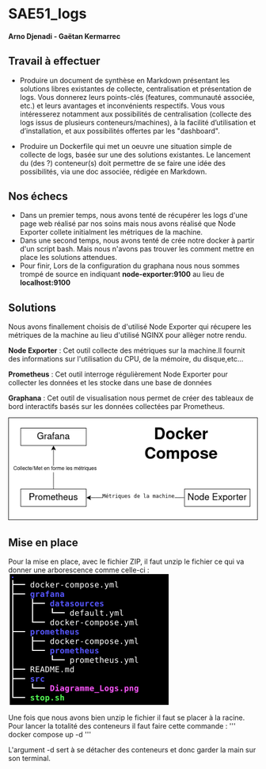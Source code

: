 # SAE51_logs
#### Arno Djenadi - Gaëtan Kermarrec


## Travail à effectuer

- Produire un document de synthèse en Markdown présentant les solutions libres existantes de collecte, centralisation et présentation de logs. Vous donnerez leurs points-clés (features, communauté
associée, etc.) et leurs avantages et inconvénients respectifs. Vous vous intéresserez notamment
aux possibilités de centralisation (collecte des logs issus de plusieurs conteneurs/machines), à la
facilité d’utilisation et d’installation, et aux possibilités offertes par les "dashboard".

- Produire un Dockerfile qui met un oeuvre une situation simple de collecte de logs, basée sur une
des solutions existantes. Le lancement du (des ?) conteneur(s) doit permettre de se faire une idée
des possibilités, via une doc associée, rédigée en Markdown.

## Nos échecs

- Dans un premier temps, nous avons tenté de récupérer les logs d'une page web réalisé par nos soins mais nous avons réalisé que Node Exporter collete initialment les métriques de la machine.
- Dans une second temps, nous avons tenté de crée notre docker à partir d'un script bash. Mais nous n'avons pas trouver les comment mettre en place les solutions attendues.
- Pour finir, Lors de la configuration du graphana nous nous sommes trompé de source en indiquant **node-exporter:9100** au lieu de **localhost:9100**

## Solutions 

Nous avons finallement choisis de d'utilisé Node Exporter qui récupere les métriques de la machine au lieu d'utilisé NGINX pour allèger notre rendu.

**Node Exporter** : Cet outil collecte des métriques sur la machine.Il fournit des informations sur l'utilisation du CPU, de la mémoire, du disque,etc...

**Prometheus** : Cet outil interroge régulièrement Node Exporter pour collecter les données et les stocke dans une base de données

**Graphana** : Cet outil de visualisation nous permet de créer des tableaux de bord interactifs basés sur les données collectées par Prometheus.


![Diagramme de l'architecture de notre projet](./src/Diagramme_Logs.png "Diagram me de l'architecture de notre projet")

## Mise en place

Pour la mise en place, avec le fichier ZIP, il faut unzip le fichier ce qui va donner une arborescence comme celle-ci :
![Arborescence attendu](./src/tree.png "Arborescence à avoir avec le fichier ZIP")

Une fois que nous avons bien unzip le fichier il faut se placer à la racine.
Pour lancer la totalité des conteneurs il faut faire cette commande :
''' docker compose up -d '''

L'argument -d sert à se détacher des conteneurs et donc garder la main sur son terminal.
